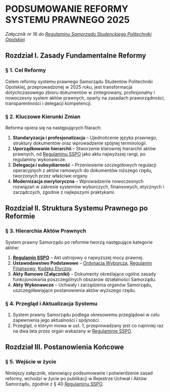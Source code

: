 ﻿# PODSUMOWANIE REFORMY SYSTEMU PRAWNEGO 2025

*Załącznik nr 16 do [Regulaminu Samorządu Studenckiego Politechniki Opolskiej](01-regulamin-sspo.md)*

## Rozdział I. Zasady Fundamentalne Reformy

### § 1. Cel Reformy
Celem reformy systemu prawnego Samorządu Studentów Politechniki Opolskiej, przeprowadzonej w 2025 roku, jest transformacja dotychczasowego zbioru dokumentów w zintegrowany, profesjonalny i nowoczesny system aktów prawnych, oparty na zasadach praworządności, transparentności i delegacji kompetencji.

### § 2. Kluczowe Kierunki Zmian
Reforma opiera się na następujących filarach:
1.  **Standaryzacja i profesjonalizacja** – Ujednolicenie języka prawnego, struktury dokumentów oraz wprowadzenie spójnej terminologii.
2.  **Uporządkowanie hierarchii** – Stworzenie klarownej hierarchii aktów prawnych, od [Regulaminu SSPO](01-regulamin-sspo.md) jako aktu najwyższej rangi, po regulaminy wykonawcze.
3.  **Delegacja i subsydiarność** – Przeniesienie szczegółowych regulacji operacyjnych z aktów ramowych do dokumentów niższego rzędu, tworzonych przez właściwe organy.
4.  **Modernizacja merytoryczna** – Wprowadzenie nowoczesnych rozwiązań w zakresie systemów wyborczych, finansowych, etycznych i zarządczych, zgodnie z najlepszymi praktykami.

## Rozdział II. Struktura Systemu Prawnego po Reformie

### § 3. Hierarchia Aktów Prawnych
System prawny Samorządu po reformie tworzą następujące kategorie aktów:
1.  **[Regulamin SSPO](01-regulamin-sspo.md)** – Akt ustrojowy o najwyższej mocy prawnej.
2.  **Ustawodawstwo Podstawowe** – [Ordynacja Wyborcza](02-ordynacja-wyborcza.md), [Regulamin Finansowy](04-regulamin-finansowy.md), [Kodeks Etyczny](03-kodeks-etyczny.md).
3.  **Akty Ramowe (Załączniki)** – Dokumenty określające ogólne zasady funkcjonowania poszczególnych obszarów działalności Samorządu.
4.  **Akty Wykonawcze** – Uchwały i zarządzenia organów Samorządu, uszczegóławiające postanowienia aktów wyższego rzędu.

### § 4. Przegląd i Aktualizacja Systemu
1.  System prawny Samorządu podlega okresowemu przeglądowi w celu zapewnienia jego aktualności i spójności.
2.  Przegląd, o którym mowa w ust. 1, przeprowadzany jest co najmniej raz na dwa lata przez organ wskazany w [Regulaminie SSPO](01-regulamin-sspo.md).

## Rozdział III. Postanowienia Końcowe

### § 5. Wejście w życie
Niniejszy załącznik, stanowiący podsumowanie i potwierdzenie zasad reformy, wchodzi w życie po publikacji w Rejestrze Uchwał i Aktów Samorządu, zgodnie z § 40 [Regulaminu SSPO](01-regulamin-sspo.md).

